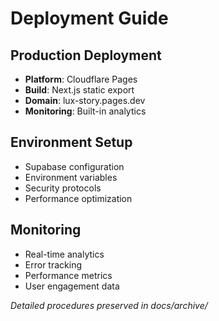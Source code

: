 # Deployment Guide

## Production Deployment
- **Platform**: Cloudflare Pages
- **Build**: Next.js static export
- **Domain**: lux-story.pages.dev
- **Monitoring**: Built-in analytics

## Environment Setup
- Supabase configuration
- Environment variables
- Security protocols
- Performance optimization

## Monitoring
- Real-time analytics
- Error tracking
- Performance metrics
- User engagement data

*Detailed procedures preserved in docs/archive/*
